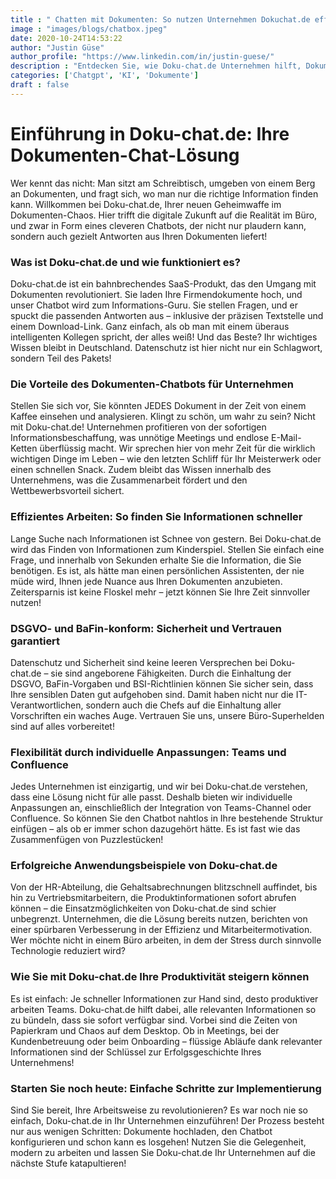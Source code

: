 ```yaml
---
title : " Chatten mit Dokumenten: So nutzen Unternehmen Dokuchat.de effektiv"
image : "images/blogs/chatbox.jpeg"
date: 2020-10-24T14:53:22
author: "Justin Güse"
author_profile: "https://www.linkedin.com/in/justin-guese/"
description : "Entdecken Sie, wie Doku-chat.de Unternehmen hilft, Dokumente effizient zu nutzen. Stellen Sie Fragen, erhalten Sie Antworten und verbessern Sie Ihre Arbeitsabläufe!"
categories: ['Chatgpt', 'KI', 'Dokumente']
draft : false
---
```


# Einführung in Doku-chat.de: Ihre Dokumenten-Chat-Lösung  

Wer kennt das nicht: Man sitzt am Schreibtisch, umgeben von einem Berg an Dokumenten, und fragt sich, wo man nur die richtige Information finden kann. Willkommen bei Doku-chat.de, Ihrer neuen Geheimwaffe im Dokumenten-Chaos. Hier trifft die digitale Zukunft auf die Realität im Büro, und zwar in Form eines cleveren Chatbots, der nicht nur plaudern kann, sondern auch gezielt Antworten aus Ihren Dokumenten liefert!

### Was ist Doku-chat.de und wie funktioniert es?  

Doku-chat.de ist ein bahnbrechendes SaaS-Produkt, das den Umgang mit Dokumenten revolutioniert. Sie laden Ihre Firmendokumente hoch, und unser Chatbot wird zum Informations-Guru. Sie stellen Fragen, und er spuckt die passenden Antworten aus – inklusive der präzisen Textstelle und einem Download-Link. Ganz einfach, als ob man mit einem überaus intelligenten Kollegen spricht, der alles weiß! Und das Beste? Ihr wichtiges Wissen bleibt in Deutschland. Datenschutz ist hier nicht nur ein Schlagwort, sondern Teil des Pakets!

### Die Vorteile des Dokumenten-Chatbots für Unternehmen  

Stellen Sie sich vor, Sie könnten JEDES Dokument in der Zeit von einem Kaffee einsehen und analysieren. Klingt zu schön, um wahr zu sein? Nicht mit Doku-chat.de! Unternehmen profitieren von der sofortigen Informationsbeschaffung, was unnötige Meetings und endlose E-Mail-Ketten überflüssig macht. Wir sprechen hier von mehr Zeit für die wirklich wichtigen Dinge im Leben – wie den letzten Schliff für Ihr Meisterwerk oder einen schnellen Snack. Zudem bleibt das Wissen innerhalb des Unternehmens, was die Zusammenarbeit fördert und den Wettbewerbsvorteil sichert.

### Effizientes Arbeiten: So finden Sie Informationen schneller  

Lange Suche nach Informationen ist Schnee von gestern. Bei Doku-chat.de wird das Finden von Informationen zum Kinderspiel. Stellen Sie einfach eine Frage, und innerhalb von Sekunden erhalte Sie die Information, die Sie benötigen. Es ist, als hätte man einen persönlichen Assistenten, der nie müde wird, Ihnen jede Nuance aus Ihren Dokumenten anzubieten. Zeitersparnis ist keine Floskel mehr – jetzt können Sie Ihre Zeit sinnvoller nutzen!

### DSGVO- und BaFin-konform: Sicherheit und Vertrauen garantiert  

Datenschutz und Sicherheit sind keine leeren Versprechen bei Doku-chat.de – sie sind angeborene Fähigkeiten. Durch die Einhaltung der DSGVO, BaFin-Vorgaben und BSI-Richtlinien können Sie sicher sein, dass Ihre sensiblen Daten gut aufgehoben sind. Damit haben nicht nur die IT-Verantwortlichen, sondern auch die Chefs auf die Einhaltung aller Vorschriften ein waches Auge. Vertrauen Sie uns, unsere Büro-Superhelden sind auf alles vorbereitet!

### Flexibilität durch individuelle Anpassungen: Teams und Confluence  

Jedes Unternehmen ist einzigartig, und wir bei Doku-chat.de verstehen, dass eine Lösung nicht für alle passt. Deshalb bieten wir individuelle Anpassungen an, einschließlich der Integration von Teams-Channel oder Confluence. So können Sie den Chatbot nahtlos in Ihre bestehende Struktur einfügen – als ob er immer schon dazugehört hätte. Es ist fast wie das Zusammenfügen von Puzzlestücken!

### Erfolgreiche Anwendungsbeispiele von Doku-chat.de  

Von der HR-Abteilung, die Gehaltsabrechnungen blitzschnell auffindet, bis hin zu Vertriebsmitarbeitern, die Produktinformationen sofort abrufen können – die Einsatzmöglichkeiten von Doku-chat.de sind schier unbegrenzt. Unternehmen, die die Lösung bereits nutzen, berichten von einer spürbaren Verbesserung in der Effizienz und Mitarbeitermotivation. Wer möchte nicht in einem Büro arbeiten, in dem der Stress durch sinnvolle Technologie reduziert wird?

### Wie Sie mit Doku-chat.de Ihre Produktivität steigern können  

Es ist einfach: Je schneller Informationen zur Hand sind, desto produktiver arbeiten Teams. Doku-chat.de hilft dabei, alle relevanten Informationen so zu bündeln, dass sie sofort verfügbar sind. Vorbei sind die Zeiten von Papierkram und Chaos auf dem Desktop. Ob in Meetings, bei der Kundenbetreuung oder beim Onboarding – flüssige Abläufe dank relevanter Informationen sind der Schlüssel zur Erfolgsgeschichte Ihres Unternehmens!

### Starten Sie noch heute: Einfache Schritte zur Implementierung  

Sind Sie bereit, Ihre Arbeitsweise zu revolutionieren? Es war noch nie so einfach, Doku-chat.de in Ihr Unternehmen einzuführen! Der Prozess besteht nur aus wenigen Schritten: Dokumente hochladen, den Chatbot konfigurieren und schon kann es losgehen! Nutzen Sie die Gelegenheit, modern zu arbeiten und lassen Sie Doku-chat.de Ihr Unternehmen auf die nächste Stufe katapultieren!